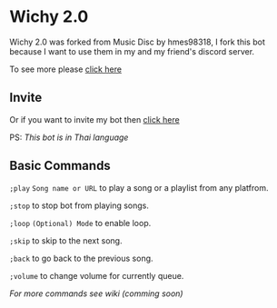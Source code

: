 # Wichy 2.0

Wichy 2.0 was forked from Music Disc by hmes98318, I fork this bot because I want to use them in my and my friend's discord server.

To see more please [click here](https://github.com/hmes98318/Music-Disc)

## Invite

Or if you want to invite my bot then [click here](https://bot.crazywichgg.tk/en)

PS: _This bot is in Thai language_ 

## Basic Commands

`;play` `Song name or URL` to play a song or a playlist from any platfrom.

`;stop` to stop bot from playing songs.

`;loop` `(Optional) Mode` to enable loop.

`;skip` to skip to the next song.

`;back` to go back to the previous song.

`;volume` to change volume for currently queue.

_For more commands see wiki (comming soon)_
